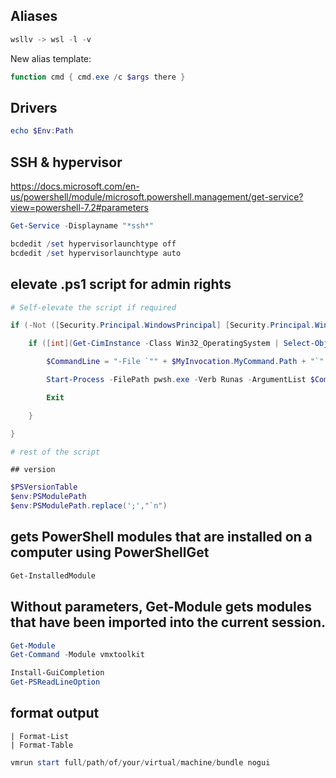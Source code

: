 ## Aliases
```powershell
wsllv -> wsl -l -v
```

New alias template:
```powershell
function cmd { cmd.exe /c $args there }
```

## Drivers
```powershell
echo $Env:Path
```

## SSH & hypervisor
https://docs.microsoft.com/en-us/powershell/module/microsoft.powershell.management/get-service?view=powershell-7.2#parameters
```powershell
Get-Service -Displayname "*ssh*"
```

```powershell
bcdedit /set hypervisorlaunchtype off
bcdedit /set hypervisorlaunchtype auto
```

## elevate .ps1 script for admin rights
```powershell
# Self-elevate the script if required

if (-Not ([Security.Principal.WindowsPrincipal] [Security.Principal.WindowsIdentity]::GetCurrent()).IsInRole([Security.Principal.WindowsBuiltInRole] 'Administrator')) {

    if ([int](Get-CimInstance -Class Win32_OperatingSystem | Select-Object -ExpandProperty BuildNumber) -ge 6000) {

        $CommandLine = "-File `"" + $MyInvocation.MyCommand.Path + "`" " + $MyInvocation.UnboundArguments

        Start-Process -FilePath pwsh.exe -Verb Runas -ArgumentList $CommandLine

        Exit

    }

}

# rest of the script
```
    ## version
```powershell
$PSVersionTable
$env:PSModulePath
$env:PSModulePath.replace(';',"`n")
```

## gets PowerShell modules that are installed on a computer using PowerShellGet
```powershell
Get-InstalledModule
```

## Without parameters, Get-Module gets modules that have been imported into the current session.
```powershell
Get-Module
Get-Command -Module vmxtoolkit
```

```powershell
Install-GuiCompletion
Get-PSReadLineOption
```

## format output
    | Format-List
    | Format-Table


```powershell
vmrun start full/path/of/your/virtual/machine/bundle nogui
```
